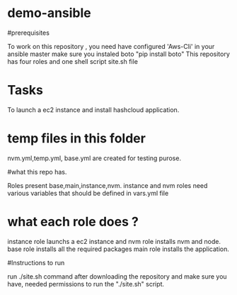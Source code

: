 # demo-ansible 
#prerequisites

To work on this repository , you need have configured 'Aws-Cli' in your ansible master
make sure you instaled boto "pip install boto" 
This repository has four roles and one shell script site.sh file

# Tasks

To launch a ec2 instance and install hashcloud application.


# temp files in this folder 
nvm.yml,temp.yml, base.yml are created for testing purose.

#what this repo has.

Roles present base,main,instance,nvm.
instance and nvm roles need various variables that should be defined in vars.yml file
# what each role does ?

instance role launchs a ec2 instance and nvm role installs nvm and node.
base role installs all the required packages
main role installs the application.

#Instructions to run

run ./site.sh command after downloading the repository and make sure you have, needed permissions to run the "./site.sh" script.
